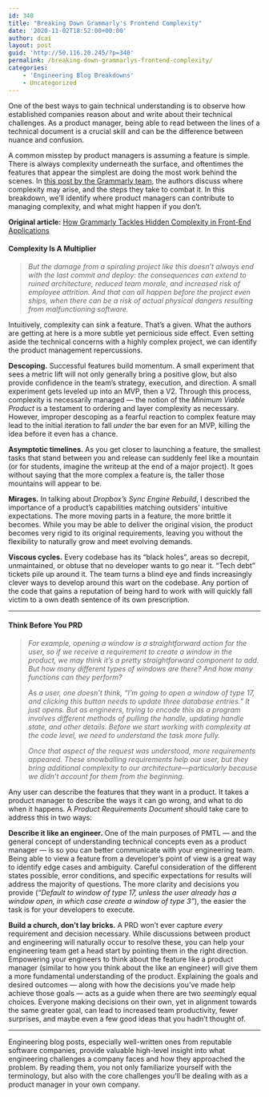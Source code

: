 ```yaml
---
id: 340
title: "Breaking Down Grammarly's Frontend Complexity"
date: '2020-11-02T18:52:00+00:00'
author: dcai
layout: post
guid: 'http://50.116.20.245/?p=340'
permalink: /breaking-down-grammarlys-frontend-complexity/
categories:
    - 'Engineering Blog Breakdowns'
    - Uncategorized
---
```


One of the best ways to gain technical understanding is to observe how established companies reason about and write about their technical challenges. As a product manager, being able to read between the lines of a technical document is a crucial skill and can be the difference between nuance and confusion.

A common misstep by product managers is assuming a feature is simple. There is always complexity underneath the surface, and oftentimes the features that appear the simplest are doing the most work behind the scenes. In [this post by the Grammarly team](https://www.grammarly.com/blog/engineering/part-1-how-grammarly-tackles-hidden-complexity-in-front-end-applications/), the authors discuss where complexity may arise, and the steps they take to combat it. In this breakdown, we’ll identify where product managers can contribute to managing complexity, and what might happen if you don’t.

**Original article:** [How Grammarly Tackles Hidden Complexity in Front-End Applications](https://www.grammarly.com/blog/engineering/part-1-how-grammarly-tackles-hidden-complexity-in-front-end-applications/)

#### **Complexity Is A Multiplier**

> *But the damage from a spiraling project like this doesn’t always end with the last commit and deploy: the consequences can extend to ruined architecture, reduced team morale, and increased risk of employee attrition. And that can all happen before the project even ships, when there can be a risk of actual physical dangers resulting from malfunctioning software.*

Intuitively, complexity can sink a feature. That’s a given. What the authors are getting at here is a more subtle yet pernicious side effect. Even setting aside the technical concerns with a highly complex project, we can identify the product management repercussions.

**Descoping.** Successful features build momentum. A small experiment that sees a metric lift will not only generally bring a positive glow, but also provide confidence in the team’s strategy, execution, and direction. A small experiment gets leveled up into an MVP, then a V2. Through this process, complexity is necessarily managed — the notion of the *Minimum Viable Product* is a testament to ordering and layer complexity as necessary. However, improper descoping as a fearful reaction to complex feature may lead to the initial iteration to fall *under* the bar even for an MVP, killing the idea before it even has a chance.

**Asymptotic timelines.** As you get closer to launching a feature, the smallest tasks that stand between you and release can suddenly feel like a mountain (or for students, imagine the writeup at the end of a major project). It goes without saying that the more complex a feature is, the taller those mountains will appear to be.

**Mirages.** In talking about *Dropbox’s Sync Engine Rebuild*, I described the importance of a product’s capabilities matching outsiders’ intuitive expectations. The more moving parts in a feature, the more brittle it becomes. While you may be able to deliver the original vision, the product becomes very rigid to its original requirements, leaving you without the flexibility to naturally grow and meet evolving demands.

**Viscous cycles.** Every codebase has its “black holes”, areas so decrepit, unmaintained, or obtuse that no developer wants to go near it. “Tech debt” tickets pile up around it. The team turns a blind eye and finds increasingly clever ways to develop around this wart on the codebase. Any portion of the code that gains a reputation of being hard to work with will quickly fall victim to a own death sentence of its own prescription.

- - - - - -

#### **Think Before You PRD**

> *For example, opening a window is a straightforward action for the user, so if we receive a requirement to create a window in the product, we may think it’s a pretty straightforward component to add. But how many different types of windows are there? And how many functions can they perform?*
> 
> *As a user, one doesn’t think, “I’m going to open a window of type 17, and clicking this button needs to update three database entries.” It just opens. But as engineers, trying to encode this as a program involves different methods of pulling the handle, updating handle state, and other details. Before we start working with complexity at the code level, we need to understand the task more fully.*
> 
> *Once that aspect of the request was understood, more requirements appeared. These snowballing requirements help our user, but they bring additional complexity to our architecture—particularly because we didn’t account for them from the beginning.*

Any user can describe the features that they want in a product. It takes a product manager to describe the ways it can go wrong, and what to do when it happens. A *Product Requirements Document* should take care to address this in two ways:

**Describe it like an engineer.** One of the main purposes of PMTL — and the general concept of understanding technical concepts even as a product manager — is so you can better communicate with your engineering team. Being able to view a feature from a developer’s point of view is a great way to identify edge cases and ambiguity. Careful consideration of the different states possible, error conditions, and specific expectations for results will address the majority of questions. The more clarity and decisions you provide (*“Default to window of type 17, unless the user already has a window open, in which case create a window of type 3”*), the easier the task is for your developers to execute.

**Build a church, don’t lay bricks.** A PRD won’t ever capture *every* requirement and decision necessary. While discussions between product and engineering will naturally occur to resolve these, you can help your engineering team get a head start by pointing them in the right direction. Empowering your engineers to think about the feature like a product manager (similar to how you think about the like an engineer) will give them a more fundamental understanding of the product. Explaining the goals and desired outcomes — along with how the decisions you’ve made help achieve those goals — acts as a guide when there are two *seemingly* equal choices. Everyone making decisions on their own, yet in alignment towards the same greater goal, can lead to increased team productivity, fewer surprises, and maybe even a few good ideas that you hadn’t thought of.

- - - - - -

Engineering blog posts, especially well-written ones from reputable software companies, provide valuable high-level insight into what engineering challenges a company faces and how they approached the problem. By reading them, you not only familiarize yourself with the terminology, but also with the core challenges you’ll be dealing with as a product manager in your own company.